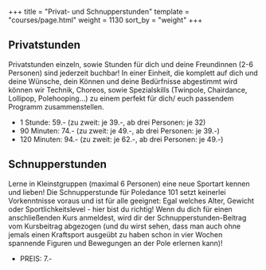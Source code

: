 +++
title = "Privat- und Schnupperstunden"
template = "courses/page.html"
weight = 1130
sort_by = "weight"
+++

## Privatstunden

Privatstunden einzeln, sowie Stunden für dich und deine Freundinnen (2-6 Personen) sind jederzeit buchbar! In einer Einheit, die komplett auf dich und deine Wünsche, dein Können und deine Bedürfnisse abgestimmt wird können wir Technik, Choreos, sowie Spezialskills (Twinpole, Chairdance, Lollipop, Polehooping…) zu einem perfekt für dich/ euch passendem Programm zusammenstellen.

  - 1 Stunde: 	  59.- (zu zweit: je 39.-, ab drei Personen: je 32)
  - 90 Minuten: 	74.- (zu zweit: je 49.-, ab drei Personen: je 39.-)
  - 120 Minuten: 	94.- (zu zweit: je 62.-, ab drei Personen: je 49.-) 

## Schnupperstunden

Lerne in Kleinstgruppen (maximal 6 Personen) eine neue Sportart kennen und lieben!
Die Schnupperstunde für Poledance 101 setzt keinerlei Vorkenntnisse voraus und ist für alle geeignet: Egal welches Alter, Gewicht oder Sportlichkeitslevel - hier bist du richtig! 
Wenn du dich für einen anschließenden Kurs anmeldest, wird dir der Schnupperstunden-Beitrag vom Kursbeitrag abgezogen (und du wirst sehen, dass man auch ohne jemals einen Kraftsport ausgeübt zu haben schon in vier Wochen spannende Figuren und Bewegungen an der Pole erlernen kann)!

  - PREIS: 7.-
